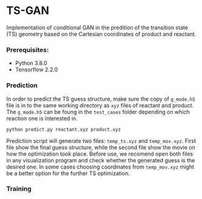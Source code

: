 # TS-GAN
Implementation of conditional GAN in the predition of the transition state (TS) geometry based on the Cartesian coordinates of product and reactant. 

### Prerequisites:
* Python 3.8.0
* Tensorflow 2.2.0

### Prediction
In order to predict the TS guess structure, make sure the copy of `g_mode.h5` file is in to the same working directory as `xyz` files of reactant and product. 
The `g_mode.h5` can be foung in the `test_cases` folder depending on which reaction one is interested in.

    python predict.py reactant.xyz product.xyz
    
Prediction script will generate two files: `temp_ts.xyz` and `temp_mov.xyz`. First file show the final guess structure, while the second file show the movie on how the optimization took place. Before use, we recomend open both files in any visualization program and check whether the generated guess is the desired one. In some cases choosing coordinates from `temp_mov.xyz` might be a better option for the further TS optimization. 

### Training


